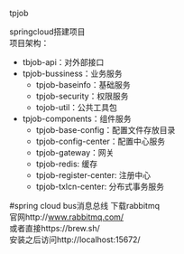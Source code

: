 tpjob

springcloud搭建项目  
项目架构：  
* tbjob-api：对外部接口  
* tpjob-bussiness：业务服务  
    + tpjob-baseinfo：基础服务
    + tpjob-security：权限服务  
    + tojob-util：公共工具包  
* tpjob-components：组件服务  
    + tpjob-base-config：配置文件存放目录  
    + tpjob-config-center：配置中心服务  
    + tpjob-gateway：网关  
    + tpjob-redis: 缓存  
    + tpjob-register-center: 注册中心  
    + tpjob-txlcn-center: 分布式事务服务  

#spring cloud bus消息总线 
下载rabbitmq  
官网http://www.rabbitmq.com/  
或者直接https://brew.sh/    
安装之后访问http://localhost:15672/